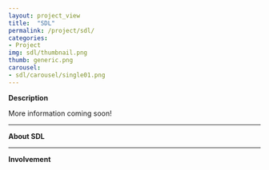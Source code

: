 ```yaml
---
layout: project_view
title:  "SDL"
permalink: /project/sdl/
categories:
- Project
img: sdl/thumbnail.png
thumb: generic.png
carousel:
- sdl/carousel/single01.png
---
```

**Description**

More information coming soon!

---

**About SDL**

---

**Involvement**
